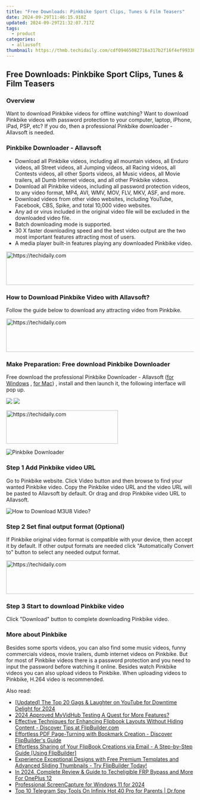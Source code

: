```yaml
---
title: "Free Downloads: Pinkbike Sport Clips, Tunes & Film Teasers"
date: 2024-09-29T11:46:15.918Z
updated: 2024-09-29T21:32:07.717Z
tags:
  - product
categories:
  - allavsoft
thumbnail: https://thmb.techidaily.com/cdf09465082716a317b2f16f4ef99338eb56d0b864c0910b3b97914866d756b0.jpg
---
```


## Free Downloads: Pinkbike Sport Clips, Tunes & Film Teasers

### Overview

Want to download Pinkbike videos for offline watching? Want to download Pinkbike videos with password protection to your computer, laptop, iPhone, iPad, PSP, etc? If you do, then a professional Pinkbike downloader - Allavsoft is needed.

### Pinkbike Downloader - Allavsoft

* Download all Pinkbike videos, including all mountain videos, all Enduro videos, all Street videos, all Jumping videos, all Racing videos, all Contests videos, all other Sports videos, all Music videos, all Movie trailers, all Dumb Internet videos, and all other Pinkbike videos.
* Download all Pinkbike videos, including all password protection videos, to any video format, MP4, AVI, WMV, MOV, FLV, MKV, ASF, and more.
* Download videos from other video websites, including YouTube, Facebook, CBS, Spike, and total 10,000 video websites.
* Any ad or virus included in the original video file will be excluded in the downloaded video file.
* Batch downloading mode is supported.
* 30 X faster downloading speed and the best video output are the two most important features attracting most of users.
* A media player built-in features playing any downloaded Pinkbike video.

<!-- affiliate ads begin -->
<a href="https://coinrule.sjv.io/c/5597632/1610918/18409" target="_top" id="1610918">
  <img src="//a.impactradius-go.com/display-ad/18409-1610918" border="0" alt="https://techidaily.com" width="728" height="90"/>
</a>
<img height="0" width="0" src="https://coinrule.sjv.io/i/5597632/1610918/18409" style="position:absolute;visibility:hidden;" border="0" />
<!-- affiliate ads end -->

### How to Download Pinkbike Video with Allavsoft?

Follow the guide below to download any attracting video from Pinkbike.

<!-- affiliate ads begin -->
<a href="https://appsumo.8odi.net/c/5597632/2144284/7443" target="_top" id="2144284">
  <img src="//a.impactradius-go.com/display-ad/7443-2144284" border="0" alt="https://techidaily.com" width="728" height="90"/>
</a>
<img height="0" width="0" src="https://appsumo.8odi.net/i/5597632/2144284/7443" style="position:absolute;visibility:hidden;" border="0" />
<!-- affiliate ads end -->

### Make Preparation: Free download Pinkbike Downloader

Free download the professional Pinkbike Downloader - Allavsoft ([for Windows](https://tools.techidaily.com/allavsoft/products/) , [for Mac](https://tools.techidaily.com/allavsoft/products/)) , install and then launch it, the following interface will pop up.

[![](https://www.allavsoft.com/how-to/../images/how-to/free-download-win.jpg)](https://tools.techidaily.com/allavsoft/products/) [![](https://www.allavsoft.com/how-to/../images/how-to/free-download-mac.jpg)](https://tools.techidaily.com/allavsoft/products/)

<!-- affiliate ads begin -->
<a href="https://aidotcom.pxf.io/c/5597632/2129041/19576" target="_top" id="2129041">
  <img src="//a.impactradius-go.com/display-ad/19576-2129041" border="0" alt="https://techidaily.com" width="300" height="90"/>
</a>
<img height="0" width="0" src="https://aidotcom.pxf.io/i/5597632/2129041/19576" style="position:absolute;visibility:hidden;" border="0" />
<!-- affiliate ads end -->

![Pinkbike Downloader](https://www.allavsoft.com/how-to/../images/allavsoft/screen-shot-600.jpg)

### Step 1 Add Pinkbike video URL

Go to Pinkbike website. Click Video button and then browse to find your wanted Pinkbike video. Copy the Pinkbike video URL and the video URL will be pasted to Allavsoft by default. Or drag and drop Pinkbike video URL to Allavsoft.

![How to Download M3U8 Video?](https://www.allavsoft.com/how-to/../images/how-to/download-rtmp-video/download-rtmp-video.jpg)

### Step 2 Set final output format (Optional)

If Pinkbike original video format is compatible with your device, then accept it by default. If other output formats are needed click "Automatically Convert to" button to select any needed output format.

<!-- affiliate ads begin -->
<a href="https://unicoeye.pxf.io/c/5597632/2134495/18498" target="_top" id="2134495">
  <img src="//a.impactradius-go.com/display-ad/18498-2134495" border="0" alt="https://techidaily.com" width="728" height="90"/>
</a>
<img height="0" width="0" src="https://unicoeye.pxf.io/i/5597632/2134495/18498" style="position:absolute;visibility:hidden;" border="0" />
<!-- affiliate ads end -->

### Step 3 Start to download Pinkbike video

Click "Download" button to complete downloading Pinkbike video.

### More about Pinkbike

Besides some sports videos, you can also find some music videos, funny commercials videos, movie trailers, dumb internet videos on Pinkbike. But for most of Pinkbike videos there is a password protection and you need to input the password before watching it online. Besides watch Pinkbike videos you can also upload videos to Pinkbike. When uploading videos to Pinkbike, H.264 video is recommended.

<ins class="adsbygoogle"
     style="display:block"
     data-ad-format="autorelaxed"
     data-ad-client="ca-pub-7571918770474297"
     data-ad-slot="1223367746"></ins>

<ins class="adsbygoogle"
     style="display:block"
     data-ad-client="ca-pub-7571918770474297"
     data-ad-slot="8358498916"
     data-ad-format="auto"
     data-full-width-responsive="true"></ins>

<span class="atpl-alsoreadstyle">Also read:</span>
<div><ul>
<li><a href="https://youtube-blog.techidaily.com/ed-the-top-20-gags-and-laughter-on-youtube-for-downtime-delight-for-2024/"><u>[Updated] The Top 20 Gags & Laughter on YouTube for Downtime Delight for 2024</u></a></li>
<li><a href="https://video-screen-grab.techidaily.com/2024-approved-myvidhub-testing-a-quest-for-more-features/"><u>2024 Approved MyVidHub Testing A Quest for More Features?</u></a></li>
<li><a href="https://fox-place.techidaily.com/effective-techniques-for-enhancing-flipbook-layouts-without-hiding-content-discover-tips-at-flipbuildercom/"><u>Effective Techniques for Enhancing Flipbook Layouts Without Hiding Content - Discover Tips at FlipBuilder.com</u></a></li>
<li><a href="https://fox-place.techidaily.com/effortless-pdf-page-turning-with-bookmark-creation-discover-flipbuilders-guide/"><u>Effortless PDF Page-Turning with Bookmark Creation - Discover FlipBuilder's Guide</u></a></li>
<li><a href="https://fox-place.techidaily.com/effortless-sharing-of-your-flipbook-creations-via-email-a-step-by-step-guide-using-flipbuilder/"><u>Effortless Sharing of Your FlipBook Creations via Email - A Step-by-Step Guide [Using FlipBuilder]</u></a></li>
<li><a href="https://fox-place.techidaily.com/experience-exceptional-designs-with-free-premium-templates-and-advanced-sliding-thumbnails-try-flipbuilder-today/"><u>Experience Exceptional Designs with Free Premium Templates and Advanced Sliding Thumbnails - Try FlipBuilder Today!</u></a></li>
<li><a href="https://easy-unlock-android.techidaily.com/in-2024-complete-review-and-guide-to-techeligible-frp-bypass-and-more-for-oneplus-12-by-drfone-android/"><u>In 2024, Complete Review & Guide to Techeligible FRP Bypass and More For OnePlus 12</u></a></li>
<li><a href="https://screen-recording.techidaily.com/professional-screencapture-for-windows-11-for-2024/"><u>Professional ScreenCapture for Windows 11 for 2024</u></a></li>
<li><a href="https://android-location-track.techidaily.com/top-10-telegram-spy-tools-on-infinix-hot-40-pro-for-parents-drfone-by-drfone-virtual-android/"><u>Top 10 Telegram Spy Tools On Infinix Hot 40 Pro for Parents | Dr.fone</u></a></li>
</ul></div>

